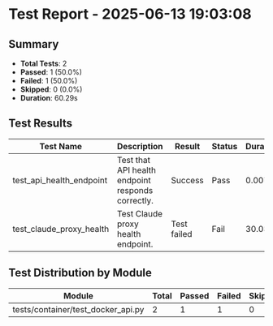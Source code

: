 # Test Report - 2025-06-13 19:03:08

## Summary
- **Total Tests**: 2
- **Passed**: 1 (50.0%)
- **Failed**: 1 (50.0%)
- **Skipped**: 0 (0.0%)
- **Duration**: 60.29s

## Test Results

| Test Name | Description | Result | Status | Duration | Timestamp | Error Message |
|-----------|-------------|--------|--------|----------|-----------|---------------|
| test_api_health_endpoint | Test that API health endpoint responds correctly. | Success | Pass | 0.007s | 2025-06-13 19:03:38 |  |
| test_claude_proxy_health | Test Claude proxy health endpoint. | Test failed | Fail | 30.032s | 2025-06-13 19:04:08 | ../../../.venv/lib/python3.11/site-packages/httpx/_transports/default.py:101: in map_httpcore_except... |

## Test Distribution by Module

| Module | Total | Passed | Failed | Skipped |
|--------|-------|--------|--------|---------|
| tests/container/test_docker_api.py | 2 | 1 | 1 | 0 |